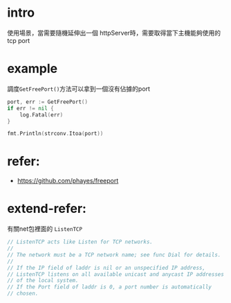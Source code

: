 # intro

使用場景，當需要隨機延伸出一個 httpServer時，需要取得當下主機能夠使用的tcp port

# example
調度`GetFreePort()`方法可以拿到一個沒有佔據的port

```go
port, err := GetFreePort()
if err != nil {
    log.Fatal(err)
}

fmt.Println(strconv.Itoa(port))
```


# refer:
- https://github.com/phayes/freeport

# extend-refer:
有關net包裡面的 `ListenTCP`

```go
// ListenTCP acts like Listen for TCP networks.
//
// The network must be a TCP network name; see func Dial for details.
//
// If the IP field of laddr is nil or an unspecified IP address,
// ListenTCP listens on all available unicast and anycast IP addresses
// of the local system.
// If the Port field of laddr is 0, a port number is automatically
// chosen.
```